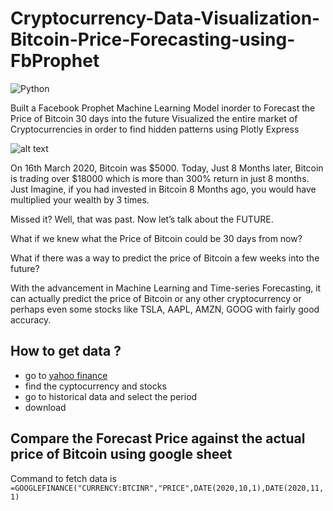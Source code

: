 # Cryptocurrency-Data-Visualization-Bitcoin-Price-Forecasting-using-FbProphet

![Python](https://img.shields.io/badge/Python-3.8-blueviolet)

Built a Facebook Prophet Machine Learning Model inorder to Forecast the Price of Bitcoin 30 days into the future
Visualized the entire market of Cryptocurrencies in order to find hidden patterns using Plotly Express

![alt text](https://assets.entrepreneur.com/content/3x2/2000/20191217200727-6Crypto.jpeg?width=700&crop=2:1)

On 16th March 2020, Bitcoin was $5000. Today, Just 8 Months later, Bitcoin is trading over $18000 which is more than 300% return in just 8 months. Just Imagine, if you had invested in Bitcoin 8 Months ago, you would have multiplied your wealth by 3 times.



Missed it? Well, that was past. Now let’s talk about the FUTURE.



What if we knew what the Price of Bitcoin could be 30 days from now?

What if there was a way to predict the price of Bitcoin a few weeks into the future?

With the advancement in Machine Learning and Time-series Forecasting, it can actually predict the price of Bitcoin or any other cryptocurrency or perhaps even some stocks like TSLA, AAPL, AMZN, GOOG with fairly good accuracy.

## How to get data ?
- go to [yahoo finance](https://in.finance.yahoo.com/cryptocurrencies)
- find the cyptocurrency and stocks 
- go to historical data and select the period 
- download

## Compare the Forecast Price against the actual price of Bitcoin using google sheet
Command to fetch data is `=GOOGLEFINANCE("CURRENCY:BTCINR","PRICE",DATE(2020,10,1),DATE(2020,11,1)`
